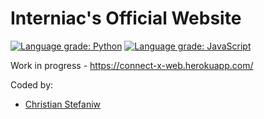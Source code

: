 # Interniac's Official Website

[![Language grade: Python](https://img.shields.io/lgtm/grade/python/g/Interniac/Interniac-Website.svg?logo=lgtm&logoWidth=18)](https://lgtm.com/projects/g/Interniac/Interniac-Website/context:python)
[![Language grade: JavaScript](https://img.shields.io/lgtm/grade/javascript/g/Interniac/Interniac-Website.svg?logo=lgtm&logoWidth=18)](https://lgtm.com/projects/g/Interniac/Interniac-Website/context:javascript)

Work in progress - https://connect-x-web.herokuapp.com/  


Coded by:
- [Christian Stefaniw](https://www.github.com/christianstefaniw)
